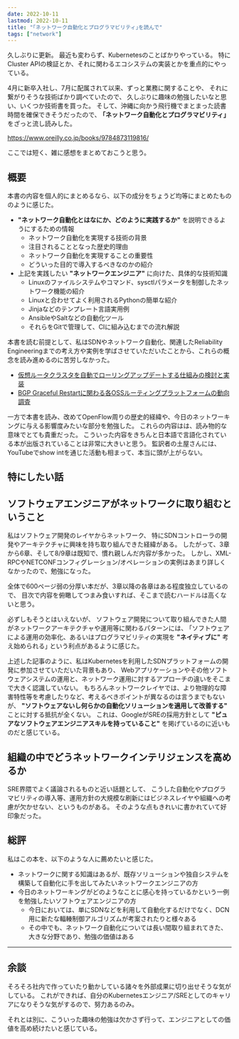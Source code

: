 ```yaml
---
date: 2022-10-11
lastmod: 2022-10-11
title: "｢ネットワーク自動化とプログラマビリティ｣を読んで"
tags: ["network"]
---
```


久しぶりに更新。
最近も変わらず、Kubernetesのことばかりやっている。
特にCluster APIの検証とか、それに関わるエコシステムの実装とかを重点的にやっている。

4月に新卒入社し、7月に配属されて以来、ずっと業務に関することや、
それに繋がりそうな技術ばかり調べていたので、
久しぶりに趣味の勉強したいなと思い、いくつか技術書を買った。
そして、沖縄に向かう飛行機でまとまった読書時間を確保できそうだったので、
**｢ネットワーク自動化とプログラマビリティ｣** をざっと流し読みした。

<https://www.oreilly.co.jp/books/9784873119816/>

ここでは短く、雑に感想をまとめておこうと思う。

## 概要

本書の内容を個人的にまとめるなら、以下の成分をちょうど均等にまとめたもののように感じた。

- **"ネットワーク自動化とはなにか、どのように実践するか"** を説明できるようにするための情報
  - ネットワーク自動化を実現する技術の背景
  - 注目されることとなった歴史的理由
  - ネットワーク自動化を実現することの重要性
  - どういった目的で導入するべきなのかの紹介
- 上記を実践したい **"ネットワークエンジニア"** に向けた、具体的な技術知識
  - Linuxのファイルシステムやコマンド、sysctlパラメータを制御したネットワーク機能の紹介
  - Linuxと合わせてよく利用されるPythonの簡単な紹介
  - Jinjaなどのテンプレート言語実用例
  - AnsibleやSaltなどの自動化ツール 
  - それらをGitで管理して、CIに組み込むまでの流れ解説

本書を読む前提として、私はSDNやネットワーク自動化、関連したReliability Engineeringまでの考え方や実例を学ばさせていただいたことから、これらの概念を読み進めるのに苦労しなかった。

- [仮想ルータクラスタを自動でローリングアップデートする仕組みの検討と実装](https://engineering.linecorp.com/ja/blog/rollingupdate-vrouter-cluster/)
- [BGP Graceful Restartに関わる各OSSルーティングプラットフォームの動向調査](https://engineering.linecorp.com/ja/blog/oss-routing-platform-involved-in-bgp-graceful-restart/)

一方で本書を読み、改めてOpenFlow周りの歴史的経緯や、今日のネットワーキングに与える影響度みたいな部分を勉強した。
これらの内容はは、読み物的な意味でとても貴重だった。
こういった内容をきちんと日本語で言語化されている本が出版されていることは非常に大きいと思う。
監訳者の土屋さんには、YouTubeでshow intを通じた活動も相まって、本当に頭が上がらない。

## 特にしたい話

## ソフトウェアエンジニアがネットワークに取り組むということ

私はソフトウェア開発のレイヤからネットワーク、
特にSDNコントローラの開発やアーキテクチャに興味を持ち取り組んできた経緯がある。
したがって、3章から6章、そして8/9章は既知で、慣れ親しんだ内容が多かった。
しかし、XML-RPCやNETCONFコンフィグレーション/オペレーションの実例はあまり詳しくなかったので、勉強になった。

全体で600ページ弱の分厚い本だが、3章以降の各章はある程度独立しているので、
目次で内容を俯瞰してつまみ食いすれば、そこまで読むハードルは高くないと思う。

必ずしもそうとはいえないが、
ソフトウェア開発について取り組んできた人間がネットワークアーキテクチャや運用等に関わるパターンには、
｢ソフトウェアによる運用の効率化、あるいはプログラマビリティの実現を **"ネイティブに"** 考え始められる｣ という利点があるように感じた。

上述した記事のように、私はKubernetesを利用したSDNプラットフォームの開発に参加させていただいた背景もあり、
Webアプリケーションやその他ソフトウェアシステムの運用と、ネットワーク運用に対するアプローチの違いをそこまで大きく認識していない。
もちろんネットワークレイヤでは、より物理的な障害特性等を考慮したりなど、考えるべきポイントが異なるのは言うまでもないが、
**"ソフトウェアないし何らかの自動化ソリューションを適用して改善する"** ことに対する抵抗が全くない。
これは、GoogleがSREの採用方針として **"ピュアなソフトウェアエンジニアスキルを持っていること"** を掲げているのに近いものだと感じている。

## 組織の中でどうネットワークインテリジェンスを高めるか

SRE界隈でよく議論されるものと近い話題として、
こうした自動化やプログラマビリティの導入等、運用方針の大規模な刷新にはビジネスレイヤや組織への考慮が欠かせない、というものがある。
そのような点もきれいに書かれていて好印象だった。

## 総評

私はこの本を、以下のような人に薦めたいと感じた。

- ネットワークに関する知識はあるが、既存ソリューションや独自システムを構築して自動化に手を出してみたいネットワークエンジニアの方
- 今日のネットワーキングがどのようなことに感心を持っているかという一例を勉強したいソフトウェアエンジニアの方
  - 今日においては、単にSDNなどを利用して自動化するだけでなく、DCN用に新たな輻輳制御アルゴリズムが考案されたりと様々ある
  - その中でも、ネットワーク自動化については長い間取り組まれてきた、大きな分野であり、勉強の価値はある

---

## 余談

そろそろ社内で作っていたり動かしている諸々を外部成果に切り出せそうな気がしている。
これができれば、自分のKubernetesエンジニア/SREとしてのキャリアになりそうな気がするので、努力あるのみ。

それとは別に、こういった趣味の勉強は欠かさず行って、エンジニアとしての価値を高め続けたいと感じている。
